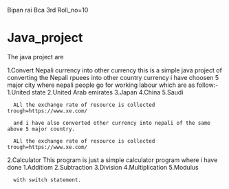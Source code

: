 Bipan rai
Bca 3rd 
Roll_no=10


# Java_project
The java project are

1.Convert Nepali currency into other currency
        this is a simple java project of converting the Nepali rpuees into other country currency i have choosen 5 major city where nepali people go for working labour which are as follow:-
        1.United state
        2.United Arab emirates
        3.Japan
        4.China
        5.Saudi

      ALl the exchange rate of resource is collected trough=https://www.xe.com/

      and i have also converted other currency into nepali of the same above 5 major country.

      ALl the exchange rate of resource is collected trough=https://www.xe.com/


2.Calculator
      This program is just a simple calculator program where i have done 
      1.Additiom
      2.Subtraction
      3.Division 
      4.Multiplication
      5.Modulus

      with switch statement.
